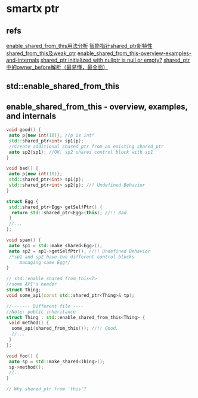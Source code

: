 # smartx ptr

## refs

[enable_shared_from_this用法分析](https://www.cnblogs.com/wangshaowei/p/10669646.html)
[智能指针shared_ptr新特性shared_from_this及weak_ptr](https://www.cnblogs.com/wangshaowei/p/10669646.html)
[enable_shared_from_this-overview-examples-and-internals](https://www.nextptr.com/tutorial/ta1414193955/enable_shared_from_this-overview-examples-and-internals)
[shared_ptr initialized with nullptr is null or empty?](https://www.nextptr.com/question/qa1372136808/shared_ptr-initialized-with-nullptr-is-null-or-empty)
[shared_ptr中的owner_before解析（最易懂，最全面）](https://blog.csdn.net/weixin_45590473/article/details/113040456)

## std::enable_shared_from_this

## enable_shared_from_this - overview, examples, and internals

```c++
void good() {
 auto p{new int(10)}; //p is int*
 std::shared_ptr<int> sp1{p};
 //Create additional shared_ptr from an existing shared_ptr
 auto sp2{sp1}; //OK. sp2 shares control block with sp1
}

void bad() {
 auto p{new int(10)};
 std::shared_ptr<int> sp1{p};
 std::shared_ptr<int> sp2{p}; //! Undefined Behavior
}

struct Egg {
 std::shared_ptr<Egg> getSelfPtr() {
  return std::shared_ptr<Egg>(this); //!! Bad
 }
 //...
};

void spam() {
 auto sp1 = std::make_shared<Egg>();
 auto sp2 = sp1->getSelfPtr(); //!! Undefined Behavior
 /*sp1 and sp2 have two different control blocks
     managing same Egg*/
}

// std::enable_shared_from_this<T>
//some API's header
struct Thing;
void some_api(const std::shared_ptr<Thing>& tp);

//------- Different file ----
//Note: public inheritance
struct Thing : std::enable_shared_from_this<Thing> {
 void method() {
  some_api(shared_from_this()); //!! Good.
  //...
 }
};

void foo() {
 auto sp = std::make_shared<Thing>();
 sp->method();
 //..
}

// Why shared_ptr from 'this'?
```
